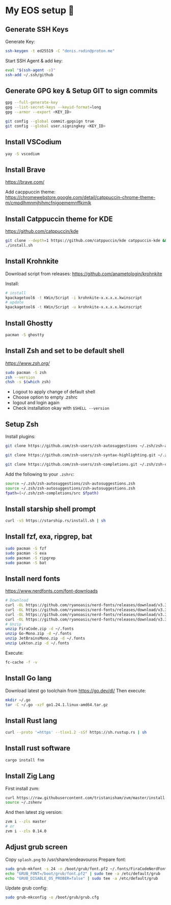 # My EOS setup :rocket:

## Generate SSH Keys

Generate Key:
```bash
ssh-keygen -t ed25519 -C "denis.rodin@proton.me"
```
Start SSH Agent & add key:
```bash
eval "$(ssh-agent -s)"
ssh-add ~/.ssh/github
```

## Generate GPG key & Setup GIT to sign commits

```bash
gpg --full-generate-key
gpg --list-secret-keys --keyid-format=long
gpg --armor --export <KEY_ID>

git config --global commit.gpgsign true
git config --global user.signingkey <KEY_ID>
```

## Install VSCodium
```bash
yay -S vscodium
```

## Install Brave
https://brave.com/

Add cacppuccin theme: https://chromewebstore.google.com/detail/catppuccin-chrome-theme-m/cmpdlhmnmjhihmcfnigoememnffkimlk

## Install Catppuccin theme for KDE
https://github.com/catppuccin/kde

```bash
git clone --depth=1 https://github.com/catppuccin/kde catppuccin-kde && cd catppuccin-kde
./install.sh
```

## Install Krohnkite
Download script from releases:
https://github.com/anametologin/krohnkite

Install:
```bash
# install
kpackagetool6 -t KWin/Script -i krohnkite-x.x.x.x.kwinscript
# update
kpackagetool6 -t KWin/Script -u krohnkite-x.x.x.x.kwinscript
```

## Install Ghostty
```bash
pacman -S ghostty
```

## Install Zsh and set to be default shell
*https://www.zsh.org/*

```bash
sudo pacman -S zsh
zsh --version
chsh -s $(which zsh)
```
- Logout to apply change of default shell
- Choose option to empty .zshrc
- logout and login again
- Check installation okay with `$SHELL --version`

## Setup Zsh
Install plugins:
```bash
git clone https://github.com/zsh-users/zsh-autosuggestions ~/.zsh/zsh-autosuggestions

git clone https://github.com/zsh-users/zsh-syntax-highlighting.git ~/.zsh/zsh-syntax-highlighting

git clone https://github.com/zsh-users/zsh-completions.git ~/.zsh/zsh-completions
```
Add the following to your `.zshrc`:
```bash
source ~/.zsh/zsh-autosuggestions/zsh-autosuggestions.zsh
source ~/.zsh/zsh-autosuggestions/zsh-autosuggestions.zsh
fpath=(~/.zsh/zsh-completions/src $fpath)
```

## Install starship shell prompt
```bash
curl -sS https://starship.rs/install.sh | sh
```

## Install fzf, exa, ripgrep, bat
```bash
sudo pacman -S fzf
sudo pacman -S exa
sudo pacman -S ripgrep
sudo pacman -S bat
```

## Install nerd fonts
https://www.nerdfonts.com/font-downloads
```bash
# Download
curl -OL https://github.com/ryanoasis/nerd-fonts/releases/download/v3.3.0/FiraCode.zip
curl -OL https://github.com/ryanoasis/nerd-fonts/releases/download/v3.3.0/Go-Mono.zip
curl -OL https://github.com/ryanoasis/nerd-fonts/releases/download/v3.3.0/JetBrainsMono.zip
curl -OL https://github.com/ryanoasis/nerd-fonts/releases/download/v3.3.0/Lekton.zip
# Unzip
unzip FiraCode.zip -d ~/.fonts
unzip Go-Mono.zip -d ~/.fonts
unzip JetBrainsMono.zip -d ~/.fonts
unzip Lekton.zip -d ~/.fonts
```
Execute:
```bash
fc-cache -f -v
```

## Install Go lang
Download latest go toolchain from https://go.dev/dl/
Then execute:
```bash
mkdir ~/.go
tar -C ~/.go -xzf go1.24.1.linux-amd64.tar.gz
```

## Install Rust lang
```bash
curl --proto '=https' --tlsv1.2 -sSf https://sh.rustup.rs | sh
```

## Install rust software
```bash
cargo install fnm
```

## Install Zig Lang
First install zvm:
```bash
curl https://raw.githubusercontent.com/tristanisham/zvm/master/install.sh | bash
source ~/.zshenv
```
And then latest zig version:
```bash
zvm i --zls master
# or
zvm i --zls 0.14.0
```

## Adjust grub screen
Copy `splash.png` to /usr/share/endeavouros
Prepare font:
```bash
sudo grub-mkfont -s 24 -o /boot/grub/font.pf2 ~/.fonts/FiraCodeNerdFont-Regular.ttf
echo "GRUB_FONT=/boot/grub/font.pf2" | sudo tee -a /etc/default/grub
echo "GRUB_DISABLE_OS_PROBER=false" | sudo tee -a /etc/default/grub
```
Update grub config:
```bash
sudo grub-mkconfig -o /boot/grub/grub.cfg
```
